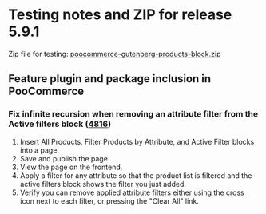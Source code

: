 # Testing notes and ZIP for release 5.9.1

Zip file for testing: [poocommerce-gutenberg-products-block.zip](https://github.com/poocommerce/poocommerce-gutenberg-products-block/files/7218507/poocommerce-gutenberg-products-block.zip)

## Feature plugin and package inclusion in PooCommerce

### Fix infinite recursion when removing an attribute filter from the Active filters block ([4816](https://github.com/poocommerce/poocommerce-gutenberg-products-block/pull/4816))

1. Insert All Products, Filter Products by Attribute, and Active Filter blocks into a page.
2. Save and publish the page.
3. View the page on the frontend.
4. Apply a filter for any attribute so that the product list is filtered and the active filters block shows the filter you just added.
5. Verify you can remove applied attribute filters either using the cross icon next to each filter, or pressing the "Clear All" link.
